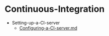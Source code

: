 
# Continuous-Integration

- Setting-up-a-CI-server
  - [Configuring-a-CI-server.md](./Configuring-a-CI-server.md)
